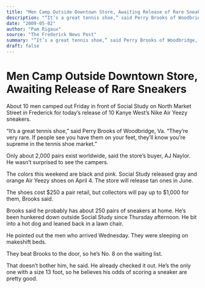 ```yaml
---
title: "Men Camp Outside Downtown Store, Awaiting Release of Rare Sneakers"
description: "“It’s a great tennis shoe,” said Perry Brooks of Woodbridge, Va. “If people see you have them on your feet, they’ll know you’re supreme in the tennis shoe market.” Only about 2,000 pairs exist worldwi..."
date: "2009-05-02"
author: "Pam Rigaux"
source: "The Frederick News Post"
summary: "“It’s a great tennis shoe,” said Perry Brooks of Woodbridge, Va. “If people see you have them on your feet, they’ll know you’re supreme in the tennis shoe market.” Only about 2,000 pairs exist worldwide, said the store’s buyer, AJ Naylor. The colors this weekend are black and pink. Social Study released gray and orange Air Yeezy shoes on April 4. The store will release tan ones in June."
draft: false
---
```


# Men Camp Outside Downtown Store, Awaiting Release of Rare Sneakers

About 10 men camped out Friday in front of Social Study on North Market Street in Frederick for today’s release of 10 Kanye West’s Nike Air Yeezy sneakers.

“It’s a great tennis shoe,” said Perry Brooks of Woodbridge, Va. “They’re very rare. If people see you have them on your feet, they’ll know you’re supreme in the tennis shoe market.”

Only about 2,000 pairs exist worldwide, said the store’s buyer, AJ Naylor. He wasn’t surprised to see the campers.

The colors this weekend are black and pink. Social Study released gray and orange Air Yeezy shoes on April 4. The store will release tan ones in June.

The shoes cost $250 a pair retail, but collectors will pay up to $1,000 for them, Brooks said.

Brooks said he probably has about 250 pairs of sneakers at home. He’s been hunkered down outside Social Study since Thursday afternoon. He bit into a hot dog and leaned back in a lawn chair.

He pointed out the men who arrived Wednesday. They were sleeping on makeshift beds.

They beat Brooks to the door, so he’s No. 8 on the waiting list.

That doesn’t bother him, he said. He already checked it out. He’s the only one with a size 13 foot, so he believes his odds of scoring a sneaker are pretty good.
